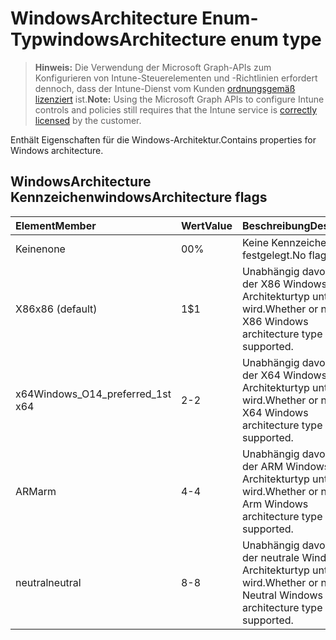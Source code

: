 # <a name="windowsarchitecture-enum-type"></a><span data-ttu-id="6a186-101">WindowsArchitecture Enum-Typ</span><span class="sxs-lookup"><span data-stu-id="6a186-101">windowsArchitecture enum type</span></span>

> <span data-ttu-id="6a186-102">**Hinweis:** Die Verwendung der Microsoft Graph-APIs zum Konfigurieren von Intune-Steuerelementen und -Richtlinien erfordert dennoch, dass der Intune-Dienst vom Kunden [ordnungsgemäß lizenziert](https://go.microsoft.com/fwlink/?linkid=839381) ist.</span><span class="sxs-lookup"><span data-stu-id="6a186-102">**Note:** Using the Microsoft Graph APIs to configure Intune controls and policies still requires that the Intune service is [correctly licensed](https://go.microsoft.com/fwlink/?linkid=839381) by the customer.</span></span>

<span data-ttu-id="6a186-103">Enthält Eigenschaften für die Windows-Architektur.</span><span class="sxs-lookup"><span data-stu-id="6a186-103">Contains properties for Windows architecture.</span></span>
## <a name="windowsarchitecture-flags"></a><span data-ttu-id="6a186-104">WindowsArchitecture Kennzeichen</span><span class="sxs-lookup"><span data-stu-id="6a186-104">windowsArchitecture flags</span></span>
|<span data-ttu-id="6a186-105">Element</span><span class="sxs-lookup"><span data-stu-id="6a186-105">Member</span></span>|<span data-ttu-id="6a186-106">Wert</span><span class="sxs-lookup"><span data-stu-id="6a186-106">Value</span></span>|<span data-ttu-id="6a186-107">Beschreibung</span><span class="sxs-lookup"><span data-stu-id="6a186-107">Description</span></span>|
|:---|:---|:---|
|<span data-ttu-id="6a186-108">Keine</span><span class="sxs-lookup"><span data-stu-id="6a186-108">none</span></span>|<span data-ttu-id="6a186-109">0</span><span class="sxs-lookup"><span data-stu-id="6a186-109">0%</span></span>|<span data-ttu-id="6a186-110">Keine Kennzeichen festgelegt.</span><span class="sxs-lookup"><span data-stu-id="6a186-110">No flags set.</span></span>|
|<span data-ttu-id="6a186-111">X86</span><span class="sxs-lookup"><span data-stu-id="6a186-111">x86 (default)</span></span>|<span data-ttu-id="6a186-112">1</span><span class="sxs-lookup"><span data-stu-id="6a186-112">$1</span></span>|<span data-ttu-id="6a186-113">Unabhängig davon, ob der X86 Windows Architekturtyp unterstützt wird.</span><span class="sxs-lookup"><span data-stu-id="6a186-113">Whether or not the X86 Windows architecture type is supported.</span></span>|
|<span data-ttu-id="6a186-114">x64</span><span class="sxs-lookup"><span data-stu-id="6a186-114">Windows_O14_preferred_1st x64</span></span>|<span data-ttu-id="6a186-115">2</span><span class="sxs-lookup"><span data-stu-id="6a186-115">-2</span></span>|<span data-ttu-id="6a186-116">Unabhängig davon, ob der X64 Windows-Architekturtyp unterstützt wird.</span><span class="sxs-lookup"><span data-stu-id="6a186-116">Whether or not the X64 Windows architecture type is supported.</span></span>|
|<span data-ttu-id="6a186-117">ARM</span><span class="sxs-lookup"><span data-stu-id="6a186-117">arm</span></span>|<span data-ttu-id="6a186-118">4</span><span class="sxs-lookup"><span data-stu-id="6a186-118">-4</span></span>|<span data-ttu-id="6a186-119">Unabhängig davon, ob der ARM Windows-Architekturtyp unterstützt wird.</span><span class="sxs-lookup"><span data-stu-id="6a186-119">Whether or not the Arm Windows architecture type is supported.</span></span>|
|<span data-ttu-id="6a186-120">neutral</span><span class="sxs-lookup"><span data-stu-id="6a186-120">neutral</span></span>|<span data-ttu-id="6a186-121">8</span><span class="sxs-lookup"><span data-stu-id="6a186-121">-8</span></span>|<span data-ttu-id="6a186-122">Unabhängig davon, ob der neutrale Windows-Architekturtyp unterstützt wird.</span><span class="sxs-lookup"><span data-stu-id="6a186-122">Whether or not the Neutral Windows architecture type is supported.</span></span>|



